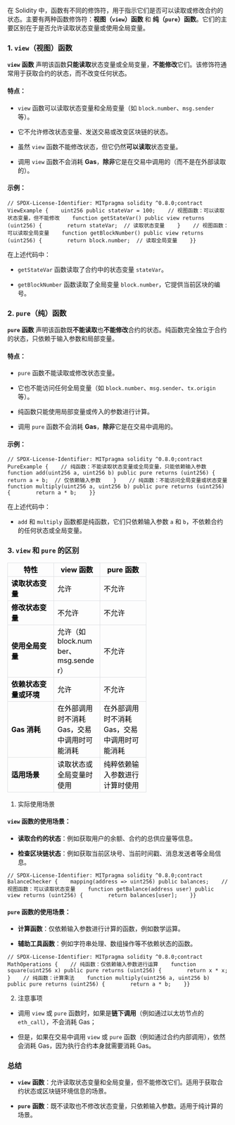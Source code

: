 在 Solidity 中，函数有不同的修饰符，用于指示它们是否可以读取或修改合约的状态。主要有两种函数修饰符：**视图（****`view`****）函数** 和 **纯（****`pure`****）函数**。它们的主要区别在于是否允许读取状态变量或使用全局变量。

### 1. `view`（视图）函数

**`view`** **函数** 声明该函数**只能读取**状态变量或全局变量，**不能修改**它们。该修饰符通常用于获取合约的状态，而不改变任何状态。

#### 特点：

- `view` 函数可以读取状态变量和全局变量（如 `block.number`、`msg.sender` 等）。
  
- 它不允许修改状态变量、发送交易或改变区块链的状态。
  
- 虽然 `view` 函数不能修改状态，但它仍然**可以读取**状态变量。
  
- 调用 `view` 函数不会消耗 **Gas**，**除非**它是在交易中调用的（而不是在外部读取的）。
  

#### 示例：

```Solidity
// SPDX-License-Identifier: MITpragma solidity ^0.8.0;contract ViewExample {    uint256 public stateVar = 100;    // 视图函数：可以读取状态变量，但不能修改    function getStateVar() public view returns (uint256) {        return stateVar;  // 读取状态变量    }    // 视图函数：可以读取全局变量    function getBlockNumber() public view returns (uint256) {        return block.number;  // 读取全局变量    }}
```

在上述代码中：

- `getStateVar` 函数读取了合约中的状态变量 `stateVar`。
  
- `getBlockNumber` 函数读取了全局变量 `block.number`，它提供当前区块的编号。
  

### 2. `pure`（纯）函数

**`pure`** **函数** 声明该函数既**不能读取**也**不能修改**合约的状态。纯函数完全独立于合约的状态，只依赖于输入参数和局部变量。

#### 特点：

- `pure` 函数不能读取或修改状态变量。
  
- 它也不能访问任何全局变量（如 `block.number`、`msg.sender`、`tx.origin` 等）。
  
- 纯函数只能使用局部变量或传入的参数进行计算。
  
- 调用 `pure` 函数不会消耗 **Gas**，**除非**它是在交易中调用的。
  

#### 示例：

```Solidity
// SPDX-License-Identifier: MITpragma solidity ^0.8.0;contract PureExample {    // 纯函数：不能读取状态变量或全局变量，只能依赖输入参数    function add(uint256 a, uint256 b) public pure returns (uint256) {        return a + b;  // 仅依赖输入参数    }    // 纯函数：不能访问全局变量或状态变量    function multiply(uint256 a, uint256 b) public pure returns (uint256) {        return a * b;    }}
```

在上述代码中：

- `add` 和 `multiply` 函数都是纯函数，它们只依赖输入参数 `a` 和 `b`，不依赖合约的任何状态或全局变量。
  

### 3. `view` 和 `pure` 的区别

<style><!--br {mso-data-placement:same-cell;}--> td {white-space:nowrap;border:1px solid #dee0e3;font-size:10pt;font-style:normal;font-weight:normal;vertical-align:middle;word-break:normal;word-wrap:normal;}</style><byte-sheet-html-origin data-id="" data-version="4" data-is-embed="true" data-grid-line-hidden="false" data-copy-type="col"><table style="border-collapse: collapse;"><colgroup><col width="105"><col width="105"><col width="105"></colgroup><tbody><tr height="31"><td style="color:rgb(0, 0, 0);font-size:12pt;font-weight:bold;text-align:center;word-wrap:break-word;word-break:break-word;white-space:pre-wrap;">特性</td><td data-sheet-value="[{&quot;type&quot;:&quot;text&quot;,&quot;text&quot;:&quot;view&quot;,&quot;style&quot;:{&quot;font&quot;:&quot;bold 10pt/1.5 MonospacedNumber, LarkHackSafariFont, LarkEmojiFont, LarkChineseQuote, -apple-system, BlinkMacSystemFont, \&quot;Helvetica Neue\&quot;, Tahoma, \&quot;PingFang SC\&quot;, \&quot;Microsoft Yahei\&quot;, Arial, \&quot;Hiragino Sans GB\&quot;, sans-serif, \&quot;Apple Color Emoji\&quot;, \&quot;Segoe UI Emoji\&quot;, \&quot;Segoe UI Symbol\&quot;, \&quot;Noto Color Emoji\&quot;&quot;,&quot;foreColor&quot;:&quot;rgb(0, 0, 0)&quot;}},{&quot;type&quot;:&quot;text&quot;,&quot;text&quot;:&quot; 函数&quot;}]" style="color:rgb(0, 0, 0);font-size:12pt;font-weight:bold;text-align:center;word-wrap:break-word;word-break:break-word;white-space:pre-wrap;">view 函数</td><td data-sheet-value="[{&quot;type&quot;:&quot;text&quot;,&quot;text&quot;:&quot;pure&quot;,&quot;style&quot;:{&quot;font&quot;:&quot;bold 10pt/1.5 MonospacedNumber, LarkHackSafariFont, LarkEmojiFont, LarkChineseQuote, -apple-system, BlinkMacSystemFont, \&quot;Helvetica Neue\&quot;, Tahoma, \&quot;PingFang SC\&quot;, \&quot;Microsoft Yahei\&quot;, Arial, \&quot;Hiragino Sans GB\&quot;, sans-serif, \&quot;Apple Color Emoji\&quot;, \&quot;Segoe UI Emoji\&quot;, \&quot;Segoe UI Symbol\&quot;, \&quot;Noto Color Emoji\&quot;&quot;,&quot;foreColor&quot;:&quot;rgb(0, 0, 0)&quot;}},{&quot;type&quot;:&quot;text&quot;,&quot;text&quot;:&quot; 函数&quot;}]" style="color:rgb(0, 0, 0);font-size:12pt;font-weight:bold;text-align:center;word-wrap:break-word;word-break:break-word;white-space:pre-wrap;">pure 函数</td></tr><tr height="31"><td style="color:rgb(0, 0, 0);font-size:12pt;font-weight:bold;word-wrap:break-word;word-break:break-word;white-space:pre-wrap;">读取状态变量</td><td style="color:rgb(0, 0, 0);font-size:12pt;word-wrap:break-word;word-break:break-word;white-space:pre-wrap;">允许</td><td style="color:rgb(0, 0, 0);font-size:12pt;word-wrap:break-word;word-break:break-word;white-space:pre-wrap;">不允许</td></tr><tr height="31"><td style="color:rgb(0, 0, 0);font-size:12pt;font-weight:bold;word-wrap:break-word;word-break:break-word;white-space:pre-wrap;">修改状态变量</td><td style="color:rgb(0, 0, 0);font-size:12pt;word-wrap:break-word;word-break:break-word;white-space:pre-wrap;">不允许</td><td style="color:rgb(0, 0, 0);font-size:12pt;word-wrap:break-word;word-break:break-word;white-space:pre-wrap;">不允许</td></tr><tr height="76"><td style="color:rgb(0, 0, 0);font-size:12pt;font-weight:bold;word-wrap:break-word;word-break:break-word;white-space:pre-wrap;">使用全局变量</td><td data-sheet-value="[{&quot;type&quot;:&quot;text&quot;,&quot;text&quot;:&quot;允许（如 &quot;},{&quot;type&quot;:&quot;text&quot;,&quot;text&quot;:&quot;block.number&quot;,&quot;style&quot;:{&quot;font&quot;:&quot;10pt/1.5 MonospacedNumber, LarkHackSafariFont, LarkEmojiFont, LarkChineseQuote, -apple-system, BlinkMacSystemFont, \&quot;Helvetica Neue\&quot;, Tahoma, \&quot;PingFang SC\&quot;, \&quot;Microsoft Yahei\&quot;, Arial, \&quot;Hiragino Sans GB\&quot;, sans-serif, \&quot;Apple Color Emoji\&quot;, \&quot;Segoe UI Emoji\&quot;, \&quot;Segoe UI Symbol\&quot;, \&quot;Noto Color Emoji\&quot;&quot;,&quot;foreColor&quot;:&quot;rgb(0, 0, 0)&quot;}},{&quot;type&quot;:&quot;text&quot;,&quot;text&quot;:&quot;、&quot;},{&quot;type&quot;:&quot;text&quot;,&quot;text&quot;:&quot;msg.sender&quot;,&quot;style&quot;:{&quot;font&quot;:&quot;10pt/1.5 MonospacedNumber, LarkHackSafariFont, LarkEmojiFont, LarkChineseQuote, -apple-system, BlinkMacSystemFont, \&quot;Helvetica Neue\&quot;, Tahoma, \&quot;PingFang SC\&quot;, \&quot;Microsoft Yahei\&quot;, Arial, \&quot;Hiragino Sans GB\&quot;, sans-serif, \&quot;Apple Color Emoji\&quot;, \&quot;Segoe UI Emoji\&quot;, \&quot;Segoe UI Symbol\&quot;, \&quot;Noto Color Emoji\&quot;&quot;,&quot;foreColor&quot;:&quot;rgb(0, 0, 0)&quot;}},{&quot;type&quot;:&quot;text&quot;,&quot;text&quot;:&quot;）&quot;}]" style="color:rgb(0, 0, 0);font-size:12pt;word-wrap:break-word;word-break:break-word;white-space:pre-wrap;">允许（如 block.number、msg.sender）</td><td style="color:rgb(0, 0, 0);font-size:12pt;word-wrap:break-word;word-break:break-word;white-space:pre-wrap;">不允许</td></tr><tr height="53"><td style="color:rgb(0, 0, 0);font-size:12pt;font-weight:bold;word-wrap:break-word;word-break:break-word;white-space:pre-wrap;">依赖状态变量或环境</td><td style="color:rgb(0, 0, 0);font-size:12pt;word-wrap:break-word;word-break:break-word;white-space:pre-wrap;">允许</td><td style="color:rgb(0, 0, 0);font-size:12pt;word-wrap:break-word;word-break:break-word;white-space:pre-wrap;">不允许</td></tr><tr height="98"><td style="color:rgb(0, 0, 0);font-size:12pt;font-weight:bold;word-wrap:break-word;word-break:break-word;white-space:pre-wrap;">Gas 消耗</td><td style="color:rgb(0, 0, 0);font-size:12pt;word-wrap:break-word;word-break:break-word;white-space:pre-wrap;">在外部调用时不消耗 Gas，交易中调用时可能消耗</td><td style="color:rgb(0, 0, 0);font-size:12pt;word-wrap:break-word;word-break:break-word;white-space:pre-wrap;">在外部调用时不消耗 Gas，交易中调用时可能消耗</td></tr><tr height="76"><td style="color:rgb(0, 0, 0);font-size:12pt;font-weight:bold;word-wrap:break-word;word-break:break-word;white-space:pre-wrap;">适用场景</td><td style="color:rgb(0, 0, 0);font-size:12pt;word-wrap:break-word;word-break:break-word;white-space:pre-wrap;">读取状态或全局变量时使用</td><td style="color:rgb(0, 0, 0);font-size:12pt;word-wrap:break-word;word-break:break-word;white-space:pre-wrap;">纯粹依赖输入参数进行计算时使用</td></tr></tbody></table></byte-sheet-html-origin>

1. 实际使用场景
  

#### `view` 函数的使用场景：

- **读取合约的状态**：例如获取用户的余额、合约的总供应量等信息。
  
- **检查区块链状态**：例如获取当前区块号、当前时间戳、消息发送者等全局信息。
  

```Solidity
// SPDX-License-Identifier: MITpragma solidity ^0.8.0;contract BalanceChecker {    mapping(address => uint256) public balances;    // 视图函数：可以读取状态变量    function getBalance(address user) public view returns (uint256) {        return balances[user];    }}
```

#### `pure` 函数的使用场景：

- **计算函数**：仅依赖输入参数进行计算的函数，例如数学运算。
  
- **辅助工具函数**：例如字符串处理、数组操作等不依赖状态的函数。
  

```Solidity
// SPDX-License-Identifier: MITpragma solidity ^0.8.0;contract MathOperations {    // 纯函数：仅依赖输入参数进行运算    function square(uint256 x) public pure returns (uint256) {        return x * x;    }    // 纯函数：计算乘法    function multiply(uint256 a, uint256 b) public pure returns (uint256) {        return a * b;    }}
```

2. 注意事项
  

- 调用 `view` 或 `pure` 函数时，如果是**链下调用**（例如通过以太坊节点的 `eth_call`），不会消耗 Gas；
  
- 但是，如果在交易中调用 `view` 或 `pure` 函数（例如通过合约内部调用），依然会消耗 Gas，因为执行合约本身就需要消耗 Gas。
  

### 总结

- **`view`** **函数**：允许读取状态变量和全局变量，但不能修改它们。适用于获取合约状态或区块链环境信息的场景。
  
- **`pure`** **函数**：既不读取也不修改状态变量，只依赖输入参数。适用于纯计算的场景。